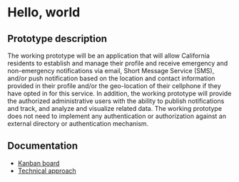 # Hello, world

## Prototype description

The working prototype will be an application that will allow California residents to establish and manage their profile and receive emergency and non-emergency notifications via email, Short Message Service (SMS), and/or push notification based on the location and contact information provided in their profile and/or the geo-location of their cellphone if they have opted in for this service. In addition, the working prototype will provide the authorized administrative users with the ability to publish notifications and track, and analyze and visualize related data. The working prototype does not need to implement any authentication or authorization against an external directory or authentication mechanism.

## Documentation

* [Kanban board](https://github.com/VeryLittleGravitas/CDTADPQ/projects/1)
* [Technical approach](TechnicalApproach.md)